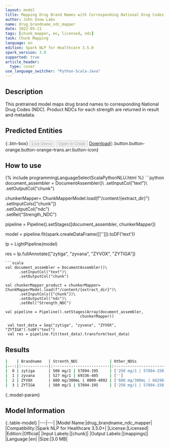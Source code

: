 ```yaml
---
layout: model
title: Mapping Drug Brand Names with Corresponding National Drug Codes
author: John Snow Labs
name: drug_brandname_ndc_mapper
date: 2022-05-11
tags: [chunk_mapper, en, licensed, ndc]
task: Chunk Mapping
language: en
edition: Spark NLP for Healthcare 3.5.0
spark_version: 3.0
supported: true
article_header:
  type: cover
use_language_switcher: "Python-Scala-Java"
---
```


## Description

This pretrained model maps drug brand names to corresponding National Drug Codes (NDC). Product NDCs for each strength are returned in result and metadata.

## Predicted Entities



{:.btn-box}
<button class="button button-orange" disabled>Live Demo</button>
<button class="button button-orange" disabled>Open in Colab</button>
[Download](https://s3.amazonaws.com/auxdata.johnsnowlabs.com/clinical/models/drug_brandname_ndc_mapper_en_3.5.0_3.0_1652259542096.zip){:.button.button-orange.button-orange-trans.arr.button-icon}

## How to use



<div class="tabs-box" markdown="1">
{% include programmingLanguageSelectScalaPythonNLU.html %}
```python
document_assembler = DocumentAssembler()\
      .setInputCol("text")\
      .setOutputCol("chunk")

chunkerMapper= ChunkMapperModel.load(f"/content/{extract_dir}")\
      .setInputCols(["chunk"])\
      .setOutputCol("ndc")\
      .setRel("Strength_NDC") 

pipeline = Pipeline().setStages([document_assembler,
                                 chunkerMapper])  

model = pipeline.fit(spark.createDataFrame([['']]).toDF('text')) 

lp = LightPipeline(model)

res = lp.fullAnnotate(["zytiga", "zyvana", "ZYVOX", "ZYTIGA"])
```
```scala
val document_assembler = DocumentAssembler()\
      .setInputCol("text")\
      .setOutputCol("chunk")

val chunkerMapper_product = chunkerMapper= ChunkMapperModel.load(f"/content/{extract_dir}")\
      .setInputCols(["chunk"])\
      .setOutputCol("ndc")\
      .setRel("Strength_NDC") 

val pipeline = Pipeline().setStages(Array(document_assembler,
                                 chunkerMapper))

 val text_data = Seq("zytiga", "zyvana", "ZYVOX", "ZYTIGA").toDF("text")
 val res = pipeline.fit(text_data).transform(text_data)
```
</div>

## Results

```bash
|    | Brandname   | Strenth_NDC              | Other_NDSs                                                |
|---:|:------------|:-------------------------|:----------------------------------------------------------|
|  0 | zytiga      | 500 mg/1 | 57894-195     | ['250 mg/1 | 57894-150']                                  |
|  1 | zyvana      | 527 mg/1 | 69336-405     | ['']                                                      |
|  2 | ZYVOX       | 600 mg/300mL | 0009-4992 | ['600 mg/300mL | 66298-7807', '600 mg/300mL | 0009-7807'] |
|  3 | ZYTIGA      | 500 mg/1 | 57894-195     | ['250 mg/1 | 57894-150']  
```

{:.model-param}
## Model Information

{:.table-model}
|---|---|
|Model Name:|drug_brandname_ndc_mapper|
|Compatibility:|Spark NLP for Healthcare 3.5.0+|
|License:|Licensed|
|Edition:|Official|
|Input Labels:|[chunk]|
|Output Labels:|[mappings]|
|Language:|en|
|Size:|3.0 MB|